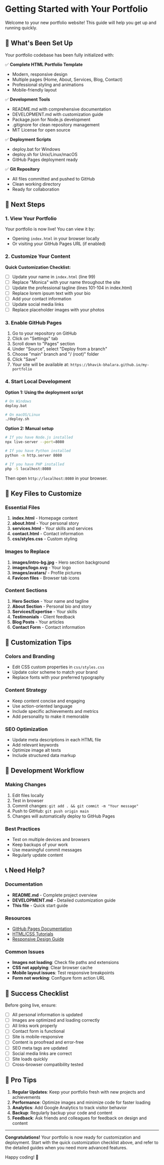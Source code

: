 # Getting Started with Your Portfolio

Welcome to your new portfolio website! This guide will help you get up and running quickly.

## 🎉 What's Been Set Up

Your portfolio codebase has been fully initialized with:

✅ **Complete HTML Portfolio Template**
- Modern, responsive design
- Multiple pages (Home, About, Services, Blog, Contact)
- Professional styling and animations
- Mobile-friendly layout

✅ **Development Tools**
- README.md with comprehensive documentation
- DEVELOPMENT.md with customization guide
- Package.json for Node.js development
- .gitignore for clean repository management
- MIT License for open source

✅ **Deployment Scripts**
- deploy.bat for Windows
- deploy.sh for Unix/Linux/macOS
- GitHub Pages deployment ready

✅ **Git Repository**
- All files committed and pushed to GitHub
- Clean working directory
- Ready for collaboration

## 🚀 Next Steps

### 1. View Your Portfolio
Your portfolio is now live! You can view it by:
- Opening `index.html` in your browser locally
- Or visiting your GitHub Pages URL (if enabled)

### 2. Customize Your Content

**Quick Customization Checklist:**
- [ ] Update your name in `index.html` (line 99)
- [ ] Replace "Monica" with your name throughout the site
- [ ] Update the professional tagline (lines 101-104 in index.html)
- [ ] Replace lorem ipsum text with your bio
- [ ] Add your contact information
- [ ] Update social media links
- [ ] Replace placeholder images with your photos

### 3. Enable GitHub Pages

1. Go to your repository on GitHub
2. Click on "Settings" tab
3. Scroll down to "Pages" section
4. Under "Source", select "Deploy from a branch"
5. Choose "main" branch and "/ (root)" folder
6. Click "Save"
7. Your site will be available at: `https://bhavik-bhalara.github.io/my-portfolio`

### 4. Start Local Development

**Option 1: Using the deployment script**
```bash
# On Windows
deploy.bat

# On macOS/Linux
./deploy.sh
```

**Option 2: Manual setup**
```bash
# If you have Node.js installed
npx live-server --port=8080

# If you have Python installed
python -m http.server 8080

# If you have PHP installed
php -S localhost:8080
```

Then open `http://localhost:8080` in your browser.

## 📁 Key Files to Customize

### Essential Files
1. **index.html** - Homepage content
2. **about.html** - Your personal story
3. **services.html** - Your skills and services
4. **contact.html** - Contact information
5. **css/styles.css** - Custom styling

### Images to Replace
1. **images/intro-bg.jpg** - Hero section background
2. **images/logo.svg** - Your logo
3. **images/avatars/** - Profile pictures
4. **Favicon files** - Browser tab icons

### Content Sections
1. **Hero Section** - Your name and tagline
2. **About Section** - Personal bio and story
3. **Services/Expertise** - Your skills
4. **Testimonials** - Client feedback
5. **Blog Posts** - Your articles
6. **Contact Form** - Contact information

## 🎨 Customization Tips

### Colors and Branding
- Edit CSS custom properties in `css/styles.css`
- Update color scheme to match your brand
- Replace fonts with your preferred typography

### Content Strategy
- Keep content concise and engaging
- Use action-oriented language
- Include specific achievements and metrics
- Add personality to make it memorable

### SEO Optimization
- Update meta descriptions in each HTML file
- Add relevant keywords
- Optimize image alt texts
- Include structured data markup

## 🔧 Development Workflow

### Making Changes
1. Edit files locally
2. Test in browser
3. Commit changes: `git add . && git commit -m "Your message"`
4. Push to GitHub: `git push origin main`
5. Changes will automatically deploy to GitHub Pages

### Best Practices
- Test on multiple devices and browsers
- Keep backups of your work
- Use meaningful commit messages
- Regularly update content

## 📞 Need Help?

### Documentation
- **README.md** - Complete project overview
- **DEVELOPMENT.md** - Detailed customization guide
- **This file** - Quick start guide

### Resources
- [GitHub Pages Documentation](https://docs.github.com/en/pages)
- [HTML/CSS Tutorials](https://www.w3schools.com/)
- [Responsive Design Guide](https://developer.mozilla.org/en-US/docs/Learn/CSS/CSS_layout/Responsive_Design)

### Common Issues
- **Images not loading**: Check file paths and extensions
- **CSS not applying**: Clear browser cache
- **Mobile layout issues**: Test responsive breakpoints
- **Form not working**: Configure form action URL

## 🎯 Success Checklist

Before going live, ensure:
- [ ] All personal information is updated
- [ ] Images are optimized and loading correctly
- [ ] All links work properly
- [ ] Contact form is functional
- [ ] Site is mobile-responsive
- [ ] Content is proofread and error-free
- [ ] SEO meta tags are updated
- [ ] Social media links are correct
- [ ] Site loads quickly
- [ ] Cross-browser compatibility tested

## 🌟 Pro Tips

1. **Regular Updates**: Keep your portfolio fresh with new projects and achievements
2. **Performance**: Optimize images and minimize code for faster loading
3. **Analytics**: Add Google Analytics to track visitor behavior
4. **Backup**: Regularly backup your code and content
5. **Feedback**: Ask friends and colleagues for feedback on design and content

---

**Congratulations!** Your portfolio is now ready for customization and deployment. Start with the quick customization checklist above, and refer to the detailed guides when you need more advanced features.

Happy coding! 🚀
